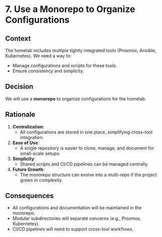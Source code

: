 # 7. Use a Monorepo to Organize Configurations

## Context
The homelab includes multiple tightly integrated tools (Proxmox, Ansible, Kubernetes). We need a way to:
- Manage configurations and scripts for these tools.
- Ensure consistency and simplicity.

## Decision
We will use a **monorepo** to organize configurations for the homelab.

## Rationale
1. **Centralization**:
   - All configurations are stored in one place, simplifying cross-tool integration.
2. **Ease of Use**:
   - A single repository is easier to clone, manage, and document for small-scale setups.
3. **Simplicity**:
   - Shared scripts and CI/CD pipelines can be managed centrally.
4. **Future Growth**:
   - The monorepo structure can evolve into a multi-repo if the project grows in complexity.

## Consequences
- All configurations and documentation will be maintained in the monorepo.
- Modular subdirectories will separate concerns (e.g., Proxmox, Kubernetes).
- CI/CD pipelines will need to support cross-tool workflows.
